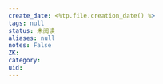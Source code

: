 ```yaml
---
create_date: <%tp.file.creation_date() %>
tags: null
status: 未阅读 
aliases: null
notes: False
ZK: 
category: 
uid: 
---
```



